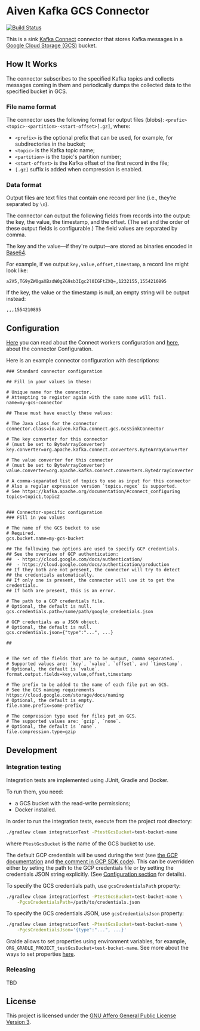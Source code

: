 # Aiven Kafka GCS Connector

[![Build Status](https://travis-ci.org/aiven/aiven-kafka-connect-gcs.svg?branch=master)](https://travis-ci.org/aiven/aiven-kafka-connect-gcs)

This is a sink
[Kafka Connect](https://kafka.apache.org/documentation/#connect)
connector that stores Kafka messages in a
[Google Cloud Storage (GCS)](https://cloud.google.com/storage/) bucket.

## How It Works

The connector subscribes to the specified Kafka topics and collects
messages coming in them and periodically dumps the collected data to the
specified bucket in GCS.

### File name format

The connector uses the following format for output files (blobs):
`<prefix><topic>-<partition>-<start-offset>[.gz]`, where:
- `<prefix>` is the optional prefix that can be used, for example, for
  subdirectories in the bucket;
- `<topic>` is the Kafka topic name;
- `<partition>` is the topic's partition number;
- `<start-offset>` is the Kafka offset of the first record in the file;
- `[.gz]` suffix is added when compression is enabled.

### Data format

Output files are text files that contain one record per line (i.e.,
they're separated by `\n`).

The connector can output the following fields from records into the
output: the key, the value, the timestamp, and the offset. (The set and the order of
these output fields is configurable.) The field values are separated by comma.

The key and the value—if they're output—are stored as binaries encoded
in [Base64](https://en.wikipedia.org/wiki/Base64).

For example, if we output `key,value,offset,timestamp`, a record line might look like:
```
a2V5,TG9yZW0gaXBzdW0gZG9sb3Igc2l0IGFtZXQ=,1232155,1554210895
```

If the key, the value or the timestamp is null, an empty string will be
output instead:

```
,,,1554210895
```

## Configuration

[Here](https://kafka.apache.org/documentation/#connect_running) you can
read about the Connect workers configuration and
[here](https://kafka.apache.org/documentation/#connect_resuming), about
the connector Configuration.

Here is an example connector configuration with descriptions:

```properties
### Standard connector configuration

## Fill in your values in these:

# Unique name for the connector.
# Attempting to register again with the same name will fail.
name=my-gcs-connector

## These must have exactly these values:

# The Java class for the connector
connector.class=io.aiven.kafka.connect.gcs.GcsSinkConnector

# The key converter for this connector
# (must be set to ByteArrayConverter)
key.converter=org.apache.kafka.connect.converters.ByteArrayConverter

# The value converter for this connector
# (must be set to ByteArrayConverter)
value.converter=org.apache.kafka.connect.converters.ByteArrayConverter

# A comma-separated list of topics to use as input for this connector
# Also a regular expression version `topics.regex` is supported.
# See https://kafka.apache.org/documentation/#connect_configuring
topics=topic1,topic2


### Connector-specific configuration
### Fill in you values

# The name of the GCS bucket to use
# Required.
gcs.bucket.name=my-gcs-bucket

## The following two options are used to specify GCP credentials.
## See the overview of GCP authentication:
##  - https://cloud.google.com/docs/authentication/
##  - https://cloud.google.com/docs/authentication/production
## If they both are not present, the connector will try to detect
## the credentials automatically.
## If only one is present, the connector will use it to get the credentials.
## If both are present, this is an error.

# The path to a GCP credentials file.
# Optional, the default is null.
gcs.credentials.path=/some/path/google_credentials.json

# GCP credentials as a JSON object.
# Optional, the default is null.
gcs.credentials.json={"type":"...", ...}

##


# The set of the fields that are to be output, comma separated.
# Supported values are: `key`, `value`, `offset`, and `timestamp`.
# Optional, the default is `value`.
format.output.fields=key,value,offset,timestamp

# The prefix to be added to the name of each file put on GCS.
# See the GCS naming requirements https://cloud.google.com/storage/docs/naming
# Optional, the default is empty.
file.name.prefix=some-prefix/

# The compression type used for files put on GCS.
# The supported values are: `gzip`, `none`.
# Optional, the default is `none`.
file.compression.type=gzip
```

## Development

### Integration testing

Integration tests are implemented using JUnit, Gradle and Docker.

To run them, you need:
- a GCS bucket with the read-write permissions;
- Docker installed.

In order to run the integration tests, execute from the project root
directory:

```bash
./gradlew clean integrationTest -PtestGcsBucket=test-bucket-name
```

where `PtestGcsBucket` is the name of the GCS bucket to use.

The default GCP credentials will be used during the test (see [the GCP
documentation](https://cloud.google.com/docs/authentication/getting-started)
and
[the comment in GCP SDK code](https://github.com/googleapis/google-auth-library-java/blob/6698b3f6b5ab6017e28f68971406ca765807e169/oauth2_http/java/com/google/auth/oauth2/GoogleCredentials.java#L68)).
This can be overridden either by seting the path to the GCP credentials
file or by setting the credentials JSON string explicitly. (See
[Configuration section](#configuration) for details). 

To specify the GCS credentials path, use `gcsCredentialsPath` property:

```bash
./gradlew clean integrationTest -PtestGcsBucket=test-bucket-name \
    -PgcsCredentialsPath=/path/to/credentials.json
```

To specify the GCS credentials JSON, use `gcsCredentialsJson` property:

```bash
./gradlew clean integrationTest -PtestGcsBucket=test-bucket-name \
    -PgcsCredentialsJson='{type":"...", ...}'
```

Gralde allows to set properties using environment variables, for
example, `ORG_GRADLE_PROJECT_testGcsBucket=test-bucket-name`. See more
about the ways to set properties
[here](https://docs.gradle.org/current/userguide/build_environment.html#sec:project_properties).

### Releasing

TBD

## License

This project is licensed under the
[GNU Affero General Public License Version 3](LICENSE).
